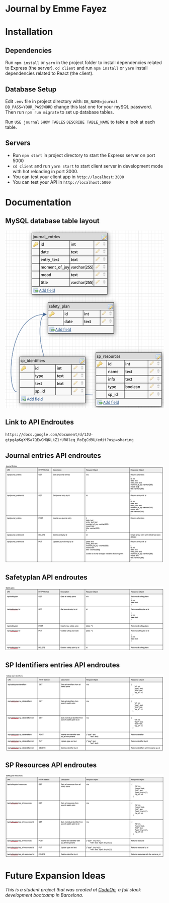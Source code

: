 # Journal by Emme Fayez

# Installation

## Dependencies

Run `npm install` or `yarn` in the project folder to install dependencies
related to Express (the server). `cd client` and run `npm install` or `yarn`
install dependencies related to React (the client).

## Database Setup

Edit `.env` file in project directory with:
 `DB_NAME=journal`
 `DB_PASS=YOUR_PASSWORD` 
 change this last one for your mySQL password. Then run
`npm run migrate` to set up database tables.

Run `USE journal` `SHOW TABLES` `DESCRIBE TABLE_NAME` to take a look at each table.

## Servers

- Run `npm start` in project directory to start the Express server on port 5000
- `cd client` and run `yarn start` to start client server in development mode
  with hot reloading in port 3000.
- You can test your client app in `http://localhost:3000`
- You can test your API in `http://localhost:5000`

# Documentation

## MySQL database table layout

![Schema](/readme/schema.png)

## Link to API Endroutes

`https://docs.google.com/document/d/1JU-gtpgApKgXMSa7QEwGMQKLkZ1rUR8leq_RoEgCd9U/edit?usp=sharing`

## Journal entries API endroutes

![Journal entries](/readme/journal_api.png)

## Safetyplan API endroutes

![Safetyplan](/readme/safetyplan_api.png)

## SP Identifiers entries API endroutes

![Identifiers](/readme/identifiers_api.png)

## SP Resources API endroutes

![Resources](/readme/resources_api.png)

# Future Expansion Ideas

_This is a student project that was created at [CodeOp](http://codeop.tech), a
full stack development bootcamp in Barcelona._

